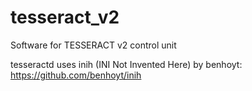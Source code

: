# tesseract_v2
Software for TESSERACT v2 control unit

tesseractd uses inih (INI Not Invented Here) by benhoyt: https://github.com/benhoyt/inih
